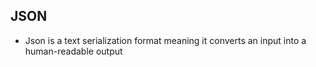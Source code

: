 ## JSON 
- Json is a text serialization format meaning it converts an input into a human-readable output
